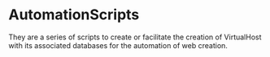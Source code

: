 # AutomationScripts
They are a series of scripts to create or facilitate the creation of VirtualHost with its associated databases for the automation of web creation.
